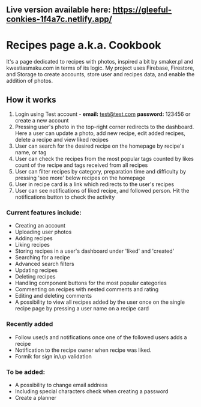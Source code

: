 ## Live version available here: https://gleeful-conkies-1f4a7c.netlify.app/

# Recipes page a.k.a. Cookbook
It's a page dedicated to recipes with photos, inspired a bit by smaker.pl and kwestiasmaku.com in terms of its logic. My project uses Firebase, Firestore, and Storage to create accounts, store user and recipes data, and enable the addition of photos.

## How it works
1. Login using
Test account - <strong>email:</strong> test@test.com <strong>password:</strong> 123456 or create a new account
2. Pressing user's photo in the top-right corner redirects to the dashboard. Here a user can update a photo, add new recipe, edit added recipes, delete a recipe and view liked recipes
3. User can search for the desired recipe on the homepage by recipe's name, or tag
4. User can check the recipes from the most popular tags counted by likes count of the recipe and tags received from all recipes
5. User can filter recipes by category, preparation time and difficulty by pressing 'see more' below recipes on the homepage
6. User in recipe card is a link which redirects to the user's recipes
7. User can see notifications of liked recipe, and followed person. Hit the notifications button to check the activity

### Current features include:

- Creating an account
- Uploading user photos
- Adding recipes 
- Liking recipes
- Storing recipes in a user's dashboard under 'liked' and 'created'
- Searching for a recipe 
- Advanced search filters 
- Updating recipes 
- Deleting recipes
- Handling <hero /> component buttons for the most popular categories
- Commenting on recipes with nested comments and rating
- Editing and deleting comments
- A possibility to view all recipes added by the user once on the single recipe page by pressing a user name on a recipe card

### Recently added 
- Follow user/s and notifications once one of the followed users adds a recipe
- Notification to the recipe owner when recipe was liked.
- Formik for sign in/up validation

### To be added: 

- A possibility to change email address
- Including special characters check when creating a password
- Create a planner
